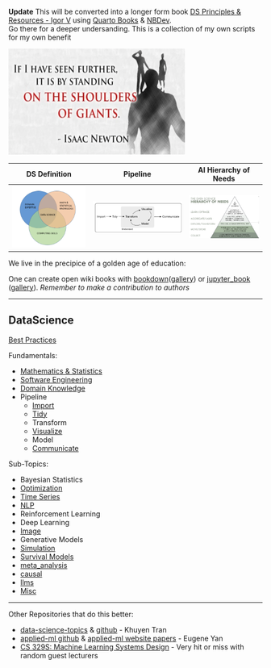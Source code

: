 **Update** This will be converted into a longer form book [DS Principles & Resources - Igor V](https://github.com/iveksl2/ds_book) using [Quarto Books](https://quarto.org/docs/books/) & [NBDev](https://nbdev.fast.ai/). <br> Go there for a deeper undersanding. This is a collection of my own scripts for my own benefit


<img src="./images/Isaac_Newton_Quote.png" alt="drawing" width="350" height="210"/>

DS Definition              |  Pipeline                |  AI Hierarchy of Needs       |
:-------------------------:|:-------------------------:|:-------------------------:
![ds_venn_diagram](./images/ds_venn_diagram.png)  |  ![pipeline](./images/hadley_wickham_pipeline.png)  |  ![pipeline](./images/ai_hierarchy_of_needs.png)|


We live in the precipice of a golden age of education:

One can create open wiki books with [bookdown](https://github.com/rstudio/bookdown)([gallery](https://bookdown.org/)) or [jupyter_book](https://jupyterbook.org/intro.html) ([gallery](https://executablebooks.org/en/latest/gallery.html)). *Remember to make a contribution to authors*



---
**DataScience**
---

[Best Practices](./best_practices)

Fundamentals:
* [Mathematics & Statistics](math_and_stats)
* [Software Engineering](./Software_Engineering)
* [Domain Knowledge](./domain_knowledge)
* Pipeline
    * [Import](./import_and_prep)
    * [Tidy](./tidy_and_prep)
    * Transform
    * [Visualize](./visualize)
    * Model
    * [Communicate](./communicate)
 
Sub-Topics:
* Bayesian Statistics
* [Optimization](./optimization)
* [Time Series](./time_series)
* [NLP](./nlp)
* Reinforcement Learning  
* Deep Learning 
* [Image](./image)
* Generative Models
* [Simulation](./simulation)
* [Survival Models](./survival_models)
* [meta_analysis](./meta_analysis)
* [causal](./causal)
* [llms](./llms)
* [Misc](./misc)

---
Other Repositories that do this better:
  * [data-science-topics](https://khuyentran1401.github.io/Data-science/) & [github](https://github.com/khuyentran1401/Data-science#data-science-portfolio) - Khuyen Tran
  * [applied-ml github](https://github.com/eugeneyan/applied-ml) & [applied-ml website papers](https://applyingml.com/papers/) - Eugene Yan
  * [CS 329S: Machine Learning Systems Design](https://stanford-cs329s.github.io/syllabus.html) - Very hit or miss with random guest lecturers <Storing> 
